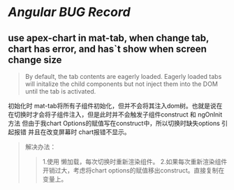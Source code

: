 # *Angular BUG Record*

## use apex-chart in mat-tab, when change tab, chart has error, and has`t show when screen change size 

>By default, the tab contents are eagerly loaded. 
>Eagerly loaded tabs will initalize the child components but not inject them into the DOM until the tab is activated.

初始化时 mat-tab将所有子组件初始化，但并不会将其注入dom树。也就是说在在切换时才会将子组件注入，但是此时并不会触发子组件construct 和 ngOnInit 方法 但由于我chart Options的赋值写在construct中，所以切换时缺失options 引起报错 并且在改变屏幕时 chart报错不显示。
>解决办法：
>> 1.使用 **<ng-template matTabContent></template>** 懒加载，每次切换时重新渲染组件。
>> 2.如果每次重新渲染组件开销过大，考虑将chart options的赋值移出construct。直接复制在变量上。